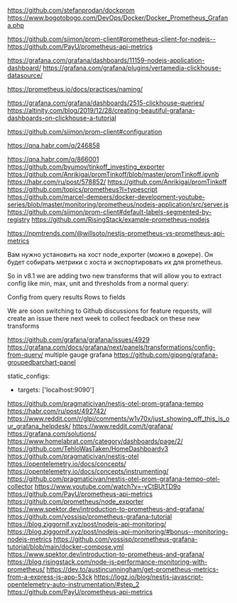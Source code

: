 https://github.com/stefanprodan/dockprom
https://www.bogotobogo.com/DevOps/Docker/Docker_Prometheus_Grafana.php

https://github.com/siimon/prom-client#prometheus-client-for-nodejs--
https://github.com/PayU/prometheus-api-metrics

https://grafana.com/grafana/dashboards/11159-nodejs-application-dashboard/
https://grafana.com/grafana/plugins/vertamedia-clickhouse-datasource/

https://prometheus.io/docs/practices/naming/

https://grafana.com/grafana/dashboards/2515-clickhouse-queries/
https://altinity.com/blog/2019/12/28/creating-beautiful-grafana-dashboards-on-clickhouse-a-tutorial

https://github.com/siimon/prom-client#configuration

https://qna.habr.com/q/246858

https://qna.habr.com/q/866001
https://github.com/byumov/tinkoff_investing_exporter
https://github.com/Anrikigai/promTinkoff/blob/master/promTinkoff.ipynb
https://habr.com/ru/post/578852/
https://github.com/Anrikigai/promTinkoff
https://github.com/topics/prometheus?l=typescript
https://github.com/marcel-dempers/docker-development-youtube-series/blob/master/monitoring/prometheus/nodejs-application/src/server.js
https://github.com/siimon/prom-client#default-labels-segmented-by-registry
https://github.com/RisingStack/example-prometheus-nodejs

https://npmtrends.com/@willsoto/nestjs-prometheus-vs-prometheus-api-metrics

Вам нужно установить на хост node_exporter (можно в докере).
Он будет собирать метрики с хоста и экспортировать их для prometheus.


So in v8.1 we are adding two new transforms that will allow you to extract config like min, max, unit and thresholds from a normal query:

Config from query results
Rows to fields

We are soon switching to Github discussions for feature requests,
will create an issue there next week to collect feedback on these new transforms

https://github.com/grafana/grafana/issues/4929
https://grafana.com/docs/grafana/next/panels/transformations/config-from-query/
multiple gauge grafana
https://github.com/gipong/grafana-groupedbarchart-panel

static_configs:
- targets: ['localhost:9090']

https://github.com/pragmaticivan/nestjs-otel-prom-grafana-tempo
https://habr.com/ru/post/492742/
https://www.reddit.com/r/glpi/comments/w1v70x/just_showing_off_this_is_our_grafana_helpdesk/
https://www.reddit.com/t/grafana/
https://grafana.com/solutions/
https://www.homelabrat.com/category/dashboards/page/2/
https://github.com/TehloWasTaken/HomeDashboardv3
https://github.com/pragmaticivan/nestjs-otel
https://opentelemetry.io/docs/concepts/
https://opentelemetry.io/docs/concepts/instrumenting/
https://github.com/pragmaticivan/nestjs-otel-prom-grafana-tempo-otel-collector
https://www.youtube.com/watch?v=-yCtBUtTD9o
https://github.com/PayU/prometheus-api-metrics
https://github.com/prometheus/node_exporter
https://www.spektor.dev/introduction-to-prometheus-and-grafana/
https://github.com/yossisp/prometheus-grafana-tutorial
https://blog.ziggornif.xyz/post/nodejs-api-monitoring/
https://blog.ziggornif.xyz/post/nodejs-api-monitoring/#bonus--monitoring-nodejs-metrics
https://github.com/yossisp/prometheus-grafana-tutorial/blob/main/docker-compose.yml
https://www.spektor.dev/introduction-to-prometheus-and-grafana/
https://blog.risingstack.com/node-js-performance-monitoring-with-prometheus/
https://dev.to/austincunningham/get-prometheus-metrics-from-a-express-js-app-53ck
https://logz.io/blog/nestjs-javascript-opentelemetry-auto-instrumentation/#step_2
https://github.com/PayU/prometheus-api-metrics

